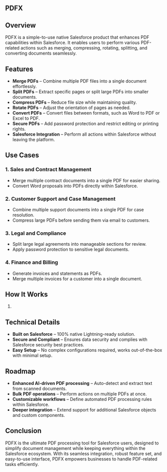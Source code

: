 ##  PDFX

## Overview
PDFX is a simple-to-use native Salesforce product that enhances PDF capabilities within Salesforce. It enables users to perform various PDF-related actions such as merging, compressing, rotating, splitting, and converting documents seamlessly. 

## Features
- **Merge PDFs** – Combine multiple PDF files into a single document effortlessly.
- **Split PDFs** – Extract specific pages or split large PDFs into smaller documents.
- **Compress PDFs** – Reduce file size while maintaining quality.
- **Rotate PDFs** – Adjust the orientation of pages as needed.
- **Convert PDFs** – Convert files between formats, such as Word to PDF or Excel to PDF.
- **Secure PDFs** – Add password protection and restrict editing or printing rights.
- **Salesforce Integration** – Perform all actions within Salesforce without leaving the platform.

## Use Cases
### 1. **Sales and Contract Management**
   - Merge multiple contract documents into a single PDF for easier sharing.
   - Convert Word proposals into PDFs directly within Salesforce.

### 2. **Customer Support and Case Management**
   - Combine multiple support documents into a single PDF for case resolution.
   - Compress large PDFs before sending them via email to customers.

### 3. **Legal and Compliance**
   - Split large legal agreements into manageable sections for review.
   - Apply password protection to sensitive legal documents.

### 4. **Finance and Billing**
   - Generate invoices and statements as PDFs.
   - Merge multiple invoices for a customer into a single document.

## How It Works
1. 

## Technical Details
- **Built on Salesforce** – 100% native Lightning-ready solution.
- **Secure and Compliant** – Ensures data security and complies with Salesforce security best practices.
- **Easy Setup** – No complex configurations required, works out-of-the-box with minimal setup.

## Roadmap
- **Enhanced AI-driven PDF processing** – Auto-detect and extract text from scanned documents.
- **Bulk PDF operations** – Perform actions on multiple PDFs at once.
- **Customizable workflows** – Define automated PDF processing rules within Salesforce.
- **Deeper integration** – Extend support for additional Salesforce objects and custom components.

## Conclusion
PDFX is the ultimate PDF processing tool for Salesforce users, designed to simplify document management while keeping everything within the Salesforce ecosystem. With its seamless integration, robust feature set, and easy-to-use interface, PDFX empowers businesses to handle PDF-related tasks efficiently.


